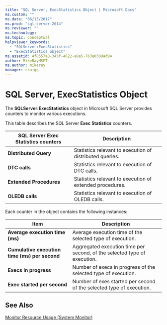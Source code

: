 ```yaml
---
title: "SQL Server, ExecStatistics Object | Microsoft Docs"
ms.custom: ""
ms.date: "06/13/2017"
ms.prod: "sql-server-2014"
ms.reviewer: ""
ms.technology:
ms.topic: conceptual
helpviewer_keywords: 
  - "SQLServer:ExecStatistics"
  - "ExecStatistics object"
ms.assetid: 4f8557a8-345f-4622-a8a5-763a0388ad94
author: MikeRayMSFT
ms.author: mikeray
manager: craigg
---
```

# SQL Server, ExecStatistics Object
  The **SQLServer:ExecStatistics** object in Microsoft SQL Server provides counters to monitor various executions.  
  
 This table describes the SQL Server **Exec Statistics** counters.  
  
|SQL Server Exec Statistics counters|Description|  
|-----------------------------------------|-----------------|  
|**Distributed Query**|Statistics relevant to execution of distributed queries.|  
|**DTC calls**|Statistics relevant to execution of DTC calls.|  
|**Extended Procedures**|Statistics relevant to execution of extended procedures.|  
|**OLEDB calls**|Statistics relevant to execution of OLEDB calls.|  
  
 Each counter in the object contains the following instances:  
  
|Item|Description|  
|----------|-----------------|  
|**Average execution time (ms)**|Average execution time of the selected type of execution.|  
|**Cumulative execution time (ms) per second**|Aggregated execution time per second, of the selected type of execution.|  
|**Execs in progress**|Number of execs in progress of the selected type of execution.|  
|**Exec started per second**|Number of exes started per second of the selected type of execution.|  
  
## See Also  
 [Monitor Resource Usage &#40;System Monitor&#41;](monitor-resource-usage-system-monitor.md)  
  
  
